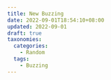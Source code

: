 ```yaml
---
title: New Buzzing
date: 2022-09-01T18:54:10+08:00
updated: 2022-09-01
draft: true
taxonomies:
  categories:
    - Random
  tags:
    - Buzzing
---
```


<!-- more -->
